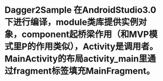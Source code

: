 # Dagger2Sample 在AndroidStudio3.0下进行编译，module类库提供实例对象，component起桥梁作用（和MVP模式里P的作用类似），Activity是调用者。MainActivity的布局activity_main里通过fragment标签填充MainFragment。
